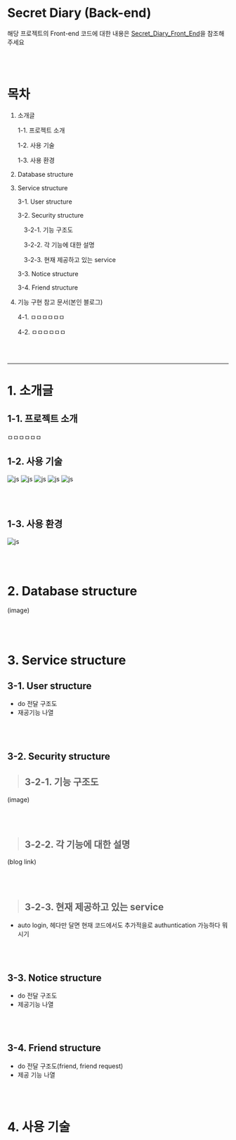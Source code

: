 # Secret Diary (Back-end)

해당 프로젝트의 Front-end 코드에 대한 내용은 [Secret_Diary_Front_End](https://github.com/junseop619/SecretDiary_Front_End)을 참조해주세요

<br></br>

# 목차
1. 소개글

    1-1. 프로젝트 소개

    1-2. 사용 기술

    1-3. 사용 환경

2. Database structure

3. Service structure

    3-1. User structure

    3-2. Security structure

    &emsp;3-2-1. 기능 구조도

    &emsp;3-2-2. 각 기능에 대한 설명

    &emsp;3-2-3. 현재 제공하고 있는 service


    3-3. Notice structure

    3-4. Friend structure


5. 기능 구현 참고 문서(본인 블로그)

    4-1. ㅁㅁㅁㅁㅁㅁ

    4-2. ㅁㅁㅁㅁㅁㅁ

<br></br>

---

# 1. 소개글

## 1-1. 프로젝트 소개

ㅁㅁㅁㅁㅁㅁ

## 1-2. 사용 기술

![js](https://img.shields.io/badge/Java-ED8B00?style=for-the-badge&logo=openjdk&logoColor=white) ![js](https://img.shields.io/badge/Spring-6DB33F?style=for-the-badge&logo=spring&logoColor=white) ![js](https://img.shields.io/badge/MariaDB-003545?style=for-the-badge&logo=mariadb&logoColor=white) ![js](https://img.shields.io/badge/Hibernate-59666C?style=for-the-badge&logo=Hibernate&logoColor=white) ![js](https://img.shields.io/badge/Spring_Security-6DB33F?style=for-the-badge&logo=Spring-Security&logoColor=white)

<br></br>

## 1-3. 사용 환경

![js](https://img.shields.io/badge/IntelliJ_IDEA-000000.svg?style=for-the-badge&logo=intellij-idea&logoColor=white)

<br></br>

# 2. Database structure

(image)

<br></br>

# 3. Service structure

## 3-1. User structure

- do 전달 구조도
- 재공기능 나열

<br></br>

## 3-2. Security structure

> ## 3-2-1. 기능 구조도

(image)

<br></br>

> ## 3-2-2. 각 기능에 대한 설명

(blog link)

<br></br>

> ## 3-2-3. 현재 제공하고 있는 service

- auto login, 헤다만 달면 현재 코드에서도 추가적을로 authuntication 가능하다 뭐시기

<br></br>

## 3-3. Notice structure

- do 전달 구조도
- 제공기능 나열

<br></br>

## 3-4. Friend structure

- do 전달 구조도(friend, friend request)
- 제공 기능 나열

<br></br>

# 4. 사용 기술




